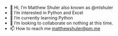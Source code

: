 - 👋 Hi, I’m Matthew Shuler also known as @mlshuler
- 👀 I’m interested in Python and Excel
- 🌱 I’m currently learning Python
- 💞️ I’m looking to collaborate on nothing at this time.
- 📫 How to reach me matthewshuler@pm.me

<!---
mlshuler/mlshuler is a ✨ special ✨ repository because its `README.md` (this file) appears on your GitHub profile.
You can click the Preview link to take a look at your changes.
--->

